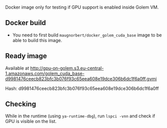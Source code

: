 Docker image only for testing if GPU support is enabled inside Golem VM.

## Docker build
- You need to first build `maugnorbert/docker_golem_cuda_base` image to be able to build this image.

## Ready image 
Available at http://gpu-on-golem.s3.eu-central-1.amazonaws.com/golem_cuda_base-d9981476ceecb823bfc3b076f93c65eea608e19dce306b6dc1f6a0ff.gvmi

Hash: d9981476ceecb823bfc3b076f93c65eea608e19dce306b6dc1f6a0ff


## Checking 
While in the runtime (using `ya-runtime-dbg`), run `lspci -vnn` and check if GPU is visible on the list. 



